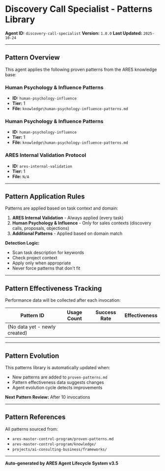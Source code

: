 # Discovery Call Specialist - Patterns Library

**Agent ID:** `discovery-call-specialist`
**Version:** `1.0.0`
**Last Updated:** `2025-10-24`

---

## Pattern Overview

This agent applies the following proven patterns from the ARES knowledge base:

### Human Psychology & Influence Patterns
- **ID:** `human-psychology-influence`
- **Tier:** 1
- **File:** `knowledge\human-psychology-influence-patterns.md`

### Human Psychology & Influence Patterns
- **ID:** `human-psychology-influence`
- **Tier:** 1
- **File:** `knowledge\human-psychology-influence-patterns.md`

### ARES Internal Validation Protocol
- **ID:** `ares-internal-validation`
- **Tier:** 1
- **File:** `N/A`

---

## Pattern Application Rules

Patterns are applied based on task context and domain:

1. **ARES Internal Validation** - Always applied (every task)
2. **Human Psychology & Influence** - Only for sales contexts (discovery calls, proposals, objections)
3. **Additional Patterns** - Applied based on domain match

**Detection Logic:**
- Scan task description for keywords
- Check project context
- Apply only when appropriate
- Never force patterns that don't fit

---

## Pattern Effectiveness Tracking

Performance data will be collected after each invocation:

| Pattern ID | Usage Count | Success Rate | Effectiveness |
|------------|-------------|--------------|---------------|
| (No data yet - newly created) | | | |

---

## Pattern Evolution

This patterns library is automatically updated when:
- New patterns are added to `proven-patterns.md`
- Pattern effectiveness data suggests changes
- Agent evolution cycle detects improvements

**Next Pattern Review:** After 10 invocations

---

## Pattern References

All patterns sourced from:
- `ares-master-control-program/proven-patterns.md`
- `ares-master-control-program/knowledge/`
- `projects/ai-consulting-business/frameworks/`

---

**Auto-generated by ARES Agent Lifecycle System v3.5**
